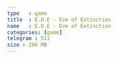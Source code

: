 ```yaml
---
type   : game
title  : E.O.E - Eve of Extinction
name   : E.O.E - Eve of Extinction
categories: [game]
telegram : 511
size : 286 MB
---
```



